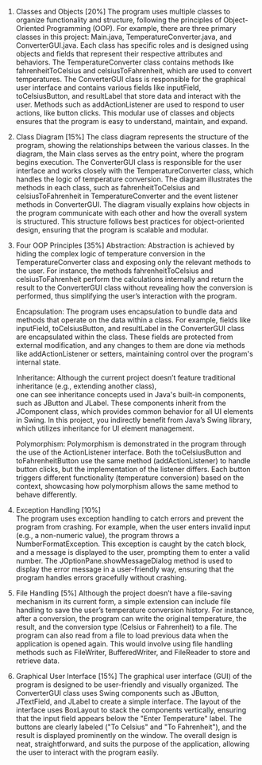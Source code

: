 1. Classes and Objects [20%]
  The program uses multiple classes to organize functionality and structure, following the principles of Object-Oriented Programming (OOP).
  For example, there are three primary classes in this project: Main.java, TemperatureConverter.java, and ConverterGUI.java.
  Each class has specific roles and is designed using objects and fields that represent their respective attributes and behaviors.
  The TemperatureConverter class contains methods like fahrenheitToCelsius and celsiusToFahrenheit, which are used to convert temperatures.
  The ConverterGUI class is responsible for the graphical user interface and contains various fields like inputField, toCelsiusButton, and
  resultLabel that store data and interact with the user. Methods such as addActionListener are used to respond to user actions, like button clicks.
  This modular use of classes and objects ensures that the program is easy to understand, maintain, and expand.

2. Class Diagram [15%]
  The class diagram represents the structure of the program, showing the relationships between the various classes.
  In the diagram, the Main class serves as the entry point, where the program begins execution.
  The ConverterGUI class is responsible for the user interface and works closely with the TemperatureConverter class,
  which handles the logic of temperature conversion. The diagram illustrates the methods in each class,
  such as fahrenheitToCelsius and celsiusToFahrenheit in TemperatureConverter and the event listener methods in ConverterGUI.
  The diagram visually explains how objects in the program communicate with each other and how the overall system is structured.
  This structure follows best practices for object-oriented design, ensuring that the program is scalable and modular.

3. Four OOP Principles [35%]
   Abstraction: Abstraction is achieved by hiding the complex logic of temperature conversion in the
                TemperatureConverter class and exposing only the relevant methods to the user. For instance, the methods
                fahrenheitToCelsius and celsiusToFahrenheit perform the calculations internally and return the result to the
                ConverterGUI class without revealing how the conversion is performed, thus simplifying the user’s interaction
                with the program.

   Encapsulation: The program uses encapsulation to bundle data and methods that operate on the data within a class. 
                  For example, fields like inputField, toCelsiusButton, and resultLabel in the ConverterGUI class 
                  are encapsulated within the class. These fields are protected from external modification, 
                  and any changes to them are done via methods like addActionListener or setters, 
                  maintaining control over the program's internal state.

   Inheritance: Although the current project doesn’t feature traditional inheritance (e.g., extending another class),  
                one can see inheritance concepts used in Java's built-in components, such as JButton and JLabel. 
                These components inherit from the JComponent class, which provides common behavior for all UI elements in Swing. 
                In this project, you indirectly benefit from Java’s Swing library, which utilizes inheritance for UI element management.

   Polymorphism: Polymorphism is demonstrated in the program through the use of the ActionListener interface. 
                 Both the toCelsiusButton and toFahrenheitButton use the same method (addActionListener) to handle button clicks, 
                 but the implementation of the listener differs. Each button triggers different functionality 
                 (temperature conversion) based on the context, showcasing how polymorphism allows the same method to behave differently.

4. Exception Handling [10%]\
   The program uses exception handling to catch errors and prevent the program from crashing.
   For example, when the user enters invalid input (e.g., a non-numeric value), the program throws a NumberFormatException.
   This exception is caught by the catch block, and a message is displayed to the user, prompting them to enter a valid number.
   The JOptionPane.showMessageDialog method is used to display the error message in a user-friendly way,
   ensuring that the program handles errors gracefully without crashing.

6. File Handling [5%]
   Although the project doesn’t have a file-saving mechanism in its current form,
   a simple extension can include file handling to save the user’s temperature conversion history.
   For instance, after a conversion, the program can write the original temperature, the result,
   and the conversion type (Celsius or Fahrenheit) to a file. The program can also read from a
   file to load previous data when the application is opened again. This would involve using file
   handling methods such as FileWriter, BufferedWriter, and FileReader to store and retrieve data.

7. Graphical User Interface [15%]
  The graphical user interface (GUI) of the program is designed to be user-friendly and visually organized.
  The ConverterGUI class uses Swing components such as JButton, JTextField, and JLabel to create a simple interface.
  The layout of the interface uses BoxLayout to stack the components vertically, ensuring that the input field
  appears below the "Enter Temperature" label. The buttons are clearly labeled ("To Celsius" and "To Fahrenheit"),
  and the result is displayed prominently on the window. The overall design is neat, straightforward,
  and suits the purpose of the application, allowing the user to interact with the program easily.
